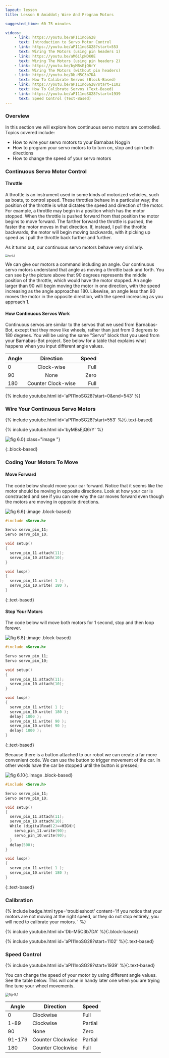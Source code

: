 ```yaml
---
layout: lesson
title: Lesson 6 &middot; Wire And Program Motors

suggested_time: 60-75 minutes  

videos:
    - link: https://youtu.be/aPI11noSG28
      text: Introduction to Servo Motor Control
    - link: https://youtu.be/aPI11noSG28?start=553
      text: Wiring The Motors (using pin headers 1)
    - link: https://youtu.be/aM6ilpNDK0E
      text: Wiring The Motors (using pin headers 2)
    - link: https://youtu.be/byMBsEjQ6rY
      text: Wiring The Motors (without pin headers)
    - link: https://youtu.be/Db-M5C3b7DA
      text: How To Calibrate Servos (Block-Based)
    - link: https://youtu.be/aPI11noSG28?start=1102
      text: How To Calibrate Servos (Text-Based)
    - link: https://youtu.be/aPI11noSG28?start=1939
      text: Speed Control (Text-Based)
---
```






### Overview

In this section we will explore how continuous servo motors are controlled.  Topics covered include:

- How to wire your servo motors to your Barnabas Noggin
- How to program your servo motors to to turn on, stop and spin both directions
- How to change the speed of your servo motors

### Continuous Servo Motor Control

#### Throttle

A throttle is an instrument used in some kinds of motorized vehicles, such as boats, to control speed. These throttles behave in a particular way; the position of the throttle is what dictates the speed and direction of the motor. For example, a throttle may begin in a position which has the motor stopped. When the throttle is pushed forward from that position the motor begins to move forward. The farther forward the throttle is pushed, the faster the motor moves in that direction. If, instead, I pull the throttle backwards, the motor will begin moving backwards, with it picking up speed as I pull the throttle back further and further. 

As it turns out, our continuous servo motors behave very similarly.

<img src="fig-6_5.png" alt="fig-6_5" style="zoom:50%;" class="image center" />

We can give our motors a command including an angle. Our continuous servo motors understand that angle as moving a throttle back and forth. You can see by the picture above that 90 degrees represents the middle position of the throttle, which would have the motor stopped. An angle larger than 90 will begin moving the motor in one direction, with the speed increasing as the angle approaches 180. Likewise, an angle less than 90 moves the motor in the opposite direction, with the speed increasing as you approach 1.

#### How Continuous Servos Work

Continuous servos are similar to the servos that we used from Barnabas-Bot, except that they move like wheels, rather than just from 0 degrees to 180 degrees.  You will be using the same "Servo" block that you used from your Barnabas-Bot project.  See below for a table that explains what happens when you input different angle values.

| Angle |     Direction      | Speed |
| :---- | :----------------: | ----: |
| 0     |     Clock-wise     |  Full |
| 90    |        None        |  Zero |
| 180   | Counter Clock-wise |  Full |

{% include youtube.html id='aPI11noSG28?start=0&end=543' %}

### Wire Your Continuous Servo Motors

{% include youtube.html id='aPI11noSG28?start=553' %}{:.text-based}

<div markdown="1">

{% include youtube.html id='byMBsEjQ6rY' %}

![fig 6.0](fig-6_0.png){:class="image "}

</div>{:.block-based}

### Coding Your Motors To Move

#### Move Forward

The code below should move your car forward.  Notice that it seems like the motor should be moving in opposite directions.  Look at how your car is constructed and see if you can see why the car moves forward even though the motors are moving in opposite directions.

![fig 6.6](fig-6_6.png){:.image .block-based}

```c
#include <Servo.h>

Servo servo_pin_11;
Servo servo_pin_10;

void setup()
{
  servo_pin_11.attach(11);
  servo_pin_10.attach(10);
}

void loop()
{
  servo_pin_11.write( 1 );
  servo_pin_10.write( 180 );
}
```
{:.text-based}

#### Stop Your Motors
The code below will move both motors for 1 second, stop and then loop forever.

![fig 6.8](fig-6_8.png){:.image .block-based}

```c
#include <Servo.h>

Servo servo_pin_11;
Servo servo_pin_10;

void setup()
{
  servo_pin_11.attach(11);
  servo_pin_10.attach(10);
}

void loop()
{
  servo_pin_11.write( 1 );
  servo_pin_10.write( 180 );
  delay( 1000 );
  servo_pin_11.write( 90 );
  servo_pin_10.write( 90 );
  delay( 1000 );
}
```
{:.text-based}

Because there is a button attached to our robot we can create a far more convenient code. We can use the button to trigger movement of the car. In other words have the car be stopped until the button is pressed;

![fig 6.10](fig-6_10.png){:.image .block-based}


```c
#include <Servo.h>

Servo servo_pin_11;
Servo servo_pin_10;

void setup()
{
  servo_pin_11.attach(11);
  servo_pin_10.attach(10);
  While (digitalRead(2)==HIGH){
    servo_pin_11.write(90);
    servo_pin_10.write(90);
  }
  delay(500);
}

void loop()
{
  servo_pin_11.write( 1 );
  servo_pin_10.write( 180 );
}
```
{:.text-based}

### Calibration
{% include badge.html type='troubleshoot' content='If you notice that your motors are not moving at the right speed, or they do not stop entirely, you will need to calibrate your motors. ' %}

{% include youtube.html id='Db-M5C3b7DA' %}{:.block-based}

{% include youtube.html id='aPI11noSG28?start=1102' %}{:.text-based}

### Speed Control

{% include youtube.html id='aPI11noSG28?start=1939' %}{:.text-based}

You can change the speed of your motor by using different angle values.  See the table below.  This will come in handy later one when you are trying fine tune your wheel movements.

<img src="fig-9_1.png" alt="fig-9_1" style="zoom:70%;" class="image center" />


| Angle  | Direction         | Speed   |
| ------ | ----------------- | ------- |
| 0      | Clockwise         | Full    |
| 1-89   | Clockwise         | Partial |
| 90     | None              | Zero    |
| 91-179 | Counter Clockwise | Partial |
| 180    | Counter Clockwise | Full    |



